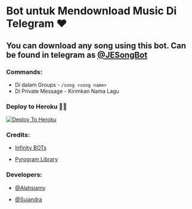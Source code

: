 # Bot untuk Mendownload Music Di Telegram ❤

## You can download any song using this bot. Can be found in telegram as [@JESongBot](https://t.me/JESongBot)

### Commands:
- Di dalam Groups - `/song <song name>`
- Di Private Message - Kirimkan Nama Lagu

### Deploy to Heroku 🏃‍♂

[![Deploy To Heroku](https://www.herokucdn.com/deploy/button.svg)](https://heroku.com/deploy?template=https://github.com/AzmyGansKuy/MusicBot)

### Credits:

- [Infinity BOTs](https://t.me/Infinity_BOTs)

- [Pyrogram Library](https://github.com/pyrogram/pyrogram)

### Developers:

- [@Alahsiamy](https://t.me/LordGanss10)

- [@Sujandra](https://t.me/SujandraAsissten)
